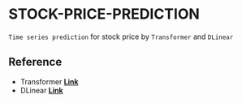 # STOCK-PRICE-PREDICTION
`Time series prediction` for stock price by `Transformer` and `DLinear`

## Reference
* Transformer [__Link__](https://github.com/huggingface/transformers,"transformer")    
* DLinear [__Link__](https://github.com/cure-lab/LTSF-Linear,"DLinear")
